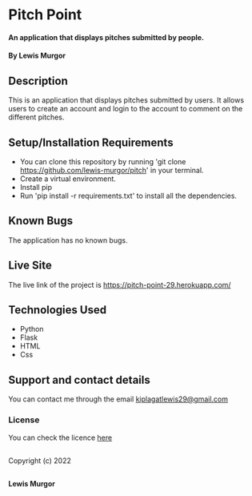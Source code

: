# Pitch Point

#### An application that displays pitches submitted by people.

#### By **Lewis Murgor**


## Description
This is an application that displays pitches submitted by users. It allows users to create an account and login to the account to comment on the different pitches.

## Setup/Installation Requirements
* You can clone this repository by running 'git clone https://github.com/lewis-murgor/pitch' in your terminal.
* Create a virtual environment.
* Install pip
* Run 'pip install -r requirements.txt' to install all the dependencies.

## Known Bugs
The application has no known bugs.

## Live Site
The live link of the project is  https://pitch-point-29.herokuapp.com/

## Technologies Used
* Python
* Flask
* HTML
* Css

## Support and contact details
You can contact me through the email kiplagatlewis29@gmail.com
### License
You can check the licence [here](https://github.com/lewis-murgor/pitch/blob/master/Licence)
##
Copyright (c) 2022 
##
**Lewis Murgor**